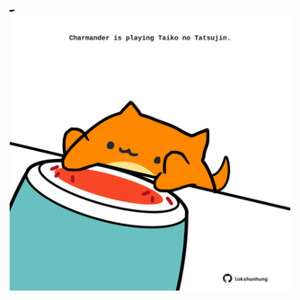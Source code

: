 <!-- built at 22/08/2025, 07:00:32 UTC -->
<p align="center">
  <img width="500" height="500" src="./ReadmeImage.svg">
</p>
